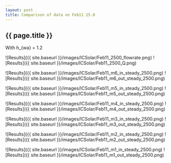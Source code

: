 ```yaml
---
layout: post
title: Comparison of data on Feb11 25.0
---
```

{{ page.title }}
-----------------
With h_{wa} = 1.2

![Results]({{ site.baseurl }}/images/ICSolar/Feb11_2500_flowrate.png) ![Results]({{ site.baseurl }}/images/ICSolar/Feb11_2500_Q.png)

![Results]({{ site.baseurl }}/images/ICSolar/Feb11_m6_in_steady_2500.png) ![Results]({{ site.baseurl }}/images/ICSolar/Feb11_m6_out_steady_2500.png)

![Results]({{ site.baseurl }}/images/ICSolar/Feb11_m5_in_steady_2500.png) ![Results]({{ site.baseurl }}/images/ICSolar/Feb11_m5_out_steady_2500.png)

![Results]({{ site.baseurl }}/images/ICSolar/Feb11_m4_in_steady_2500.png) ![Results]({{ site.baseurl }}/images/ICSolar/Feb11_m4_out_steady_2500.png)

![Results]({{ site.baseurl }}/images/ICSolar/Feb11_m3_in_steady_2500.png) ![Results]({{ site.baseurl }}/images/ICSolar/Feb11_m3_out_steady_2500.png)

![Results]({{ site.baseurl }}/images/ICSolar/Feb11_m2_in_steady_2500.png) ![Results]({{ site.baseurl }}/images/ICSolar/Feb11_m2_out_steady_2500.png)

![Results]({{ site.baseurl }}/images/ICSolar/Feb11_m1_in_steady_2500.png) ![Results]({{ site.baseurl }}/images/ICSolar/Feb11_m1_out_steady_2500.png)

